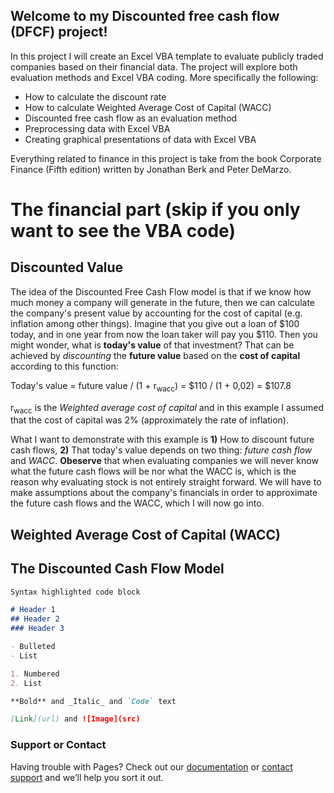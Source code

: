 ## Welcome to my Discounted free cash flow (DFCF) project!
In this project I will create an Excel VBA template to evaluate publicly traded companies based on their financial data.
The project will explore both evaluation methods and Excel VBA coding. More specifically the following:
  - How to calculate the discount rate
  - How to calculate Weighted Average Cost of Capital (WACC)
  - Discounted free cash flow as an evaluation method
  - Preprocessing data with Excel VBA
  - Creating graphical presentations of data with Excel VBA

Everything related to finance in this project is take from the book Corporate Finance (Fifth edition) written by Jonathan Berk and Peter DeMarzo.


# The financial part (skip if you only want to see the VBA code)
## Discounted Value
The idea of the Discounted Free Cash Flow model is that if we know how much money a company will generate in the future, then we can calculate the company's present value by accounting for the cost of capital (e.g. inflation among other things). Imagine that you give out a loan of $100 today, and in one year from now the loan taker will pay you $110. Then you might wonder, what is **today's value** of that investment? That can be achieved by _discounting_ the **future value** based on the **cost of capital** according to this function:

Today's value = future value / (1 + r<sub>wacc</sub>) = $110 / (1 + 0,02) = $107.8

r<sub>wacc</sub> is the _Weighted average cost of capital_ and in this example I assumed that the cost of capital was 2% (approximately the rate of inflation). 

What I want to demonstrate with this example is **1)** How to discount future cash flows, **2)** That today's value depends on two thing: _future cash flow_ and _WACC_. **Obeserve** that when evaluating companies we will never know what the future cash flows will be nor what the WACC is, which is the reason why evaluating stock is not entirely straight forward. We will have to make assumptions about the company's financials in order to approximate the future cash flows and the WACC, which I will now go into.

## Weighted Average Cost of Capital (WACC)

## The Discounted Cash Flow Model

```markdown
Syntax highlighted code block

# Header 1
## Header 2
### Header 3

- Bulleted
- List

1. Numbered
2. List

**Bold** and _Italic_ and `Code` text

[Link](url) and ![Image](src)
```

### Support or Contact

Having trouble with Pages? Check out our [documentation](https://docs.github.com/categories/github-pages-basics/) or [contact support](https://support.github.com/contact) and we’ll help you sort it out.
